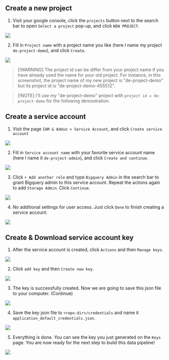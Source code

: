 ## Create a new project
1. Visit your google console, click the  `projects` button next to the search bar to open `Select a project` pop-up, and click `NEW PROJECT`.

![](images/create-new-project.png)

2. Fill in `Project name` with a project name you like (here I name my project `de-project-demo`), and click `Create`.

![](images/create-new-project-2.png)

>  [!WARNING]
> The project id can be differ from your project name if you have already used the name for your old project. For instance, in this screenshot, the project name of my new project is "de-project-demo" but its project id is "de-project-demo-455512".

>  [!NOTE]
> I'll use my "de-project-demo" project with `project id = de-project-demo` for the following demostration.

## Create a service account

1. Visit the page `IAM & Admin > Service Account`, and click `Create service account`

![](images/service-account.png)

2. Fill in `Service account name` with your favorite service account name (here I name it `de-project-admin`), and click `Create and continue`.

![](images/service-account-name.png)

3. Click `+ Add another role` and type `Bigquery Admin` in the search bar to grant Bigquery admin to this service account. Repeat the actions again to add `Storage Admin`. Click `Continue`.

![](images/service-account-access.png)

4. No additional settings for user access. Just click `Done` to finish creating a service account.

![](images/service-account-user-access.png)


## Create & Download service account key

1. After the service account is created, click `Actions` and then `Manage keys`.

![](images/manage-key.png)

2. Click `add key` and then `Create new key`.

![](images/create-key.png)

3. The key is successfully created. Now we are going to save this json file to your computer. (Continue)

![](images/download-key.png)

4. Save the key json file to `<repo-dir>/credentials` and name it `application_default_credentials.json`.

![](images/download-key-2.png)

5. Everything is done. You can see the key you just generated on the `Keys` page. You are now ready for the next step to build this data pipeline!

![](images/download-key-2.png)